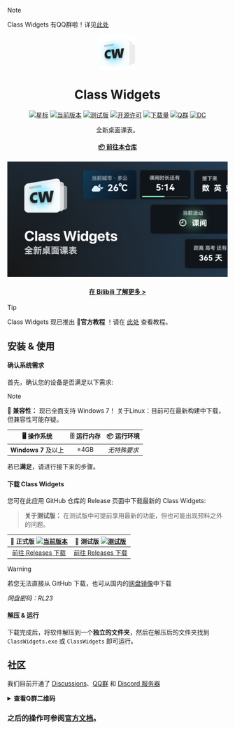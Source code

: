 > [!NOTE]
> Class Widgets 有QQ群啦！详见[此处](#社区)

<p align="center">
  <img width="16%" align="center" src="img/favicon.png" alt="logo">
</p>
  <h1 align="center">
  Class Widgets
</h1>

<div align="center">

[![星标](https://img.shields.io/github/stars/RinLit-233-shiroko/Class-Widgets?style=for-the-badge&color=orange&label=星标)](https://github.com/RinLit-233-shiroko/Class-Widgets)
[![当前版本](https://img.shields.io/github/v/release/RinLit-233-shiroko/Class-Widgets?style=for-the-badge&color=purple&label=当前版本)](https://github.com/RinLit-233-shiroko/Class-Widgets/releases/latest)
[![测试版](https://img.shields.io/github/v/tag/RinLit-233-shiroko/Class-Widgets?include_prereleases&label=当前测试版&color=yellow&style=for-the-badge)](https://github.com/RinLit-233-shiroko/Class-Widgets/releases)
[![开源许可](https://img.shields.io/badge/license-GPLv3-blue.svg?label=开源许可证&style=for-the-badge)](https://github.com/RinLit-233-shiroko/Class-Widgets)
[![下载量](https://img.shields.io/github/downloads/RinLit-233-shiroko/Class-Widgets/total.svg?label=下载量&color=green&style=for-the-badge)](https://github.com/RinLit-233-shiroko/Class-Widgets)
[![Q群](https://img.shields.io/badge/QQ群-169200380-blue.svg?logo=qq&color=blue&style=for-the-badge)](http://qm.qq.com/cgi-bin/qm/qr?_wv=1027&k=yHXKCAjOxlpTpJ4mNdXm0mxOneYUinRs&authKey=sd3%2F06iGdOZUjkXXPBeIzGnFDIeYwmdwuM8dhk25fi%2B1CUL32MkeN2EEfjdo2pzE&noverify=0&group_code=169200380)
[![DC](https://img.shields.io/discord/1332636953719476284?style=for-the-badge&logo=discord&logoColor=ffffff&label=discord%20%E6%9C%8D%E5%8A%A1%E5%99%A8&labelColor=5865f2)](https://discord.gg/EFF4PpqpqZ)

<p align="center">
 全新桌面课表。
</p>

#### [📦 前往本仓库](https://github.com/RinLit-233-shiroko/Class-Widgets)

![Banner](img/Banner.png)

#### [在 Bilibili 了解更多 >](https://www.bilibili.com/video/BV1xwW9eyEGu/)

</div>

> [!TIP]
> Class Widgets 现已推出 **📃官方教程** ！请在 [此处](https://www.yuque.com/rinlit/class-widgets_help/) 查看教程。

## 安装 & 使用

#### 确认系统需求
首先，确认您的设备是否满足以下需求:

> [!NOTE]
> **🚧 兼容性：** 现已全面支持 Windows 7！
> 关于Linux：目前可在最新构建中下载，但兼容性可能存疑。

| **🖥️ 操作系统** | **🗄️ 运行内存** | **📦 运行环境** |
| :-----: | :-----: | :------: |
| **Windows 7** 及以上 | ≥4GB | *无特殊要求* |

若已**满足**，请进行接下来的步骤。

#### 下载 Class Widgets
您可在此应用 GitHub 仓库的 Release 页面中下载最新的 Class Widgets:
> **关于测试版：** 在测试版中可提前享用最新的功能，但也可能出现预料之外的问题。

|  **📃 正式版** [![当前版本](https://img.shields.io/github/v/release/RinLit-233-shiroko/Class-Widgets?style=flat-square&color=purple&label=当前版本)](https://github.com/RinLit-233-shiroko/Class-Widgets/releases/latest)  |  **🚧 测试版** [![测试版](https://img.shields.io/github/v/tag/RinLit-233-shiroko/Class-Widgets?include_prereleases&label=当前测试版&color=yellow&style=flat-square)](https://github.com/RinLit-233-shiroko/Class-Widgets/releases)  |
| :------------------------------: | :------------------------------: |
| [前往 Releases 下载](https://github.com/RinLit-233-shiroko/Class-Widgets/releases) | [前往 Releases 下载](https://github.com/RinLit-233-shiroko/Class-Widgets/releases) |

> [!WARNING]
> 若您无法直接从 GitHub 下载，也可从国内的[网盘镜像](https://www.123pan.com/s/DCyBTd-RAnxH?)中下载
> 
> *网盘密码：RL23*

#### 解压 & 运行
下载完成后，将软件解压到一个**独立的文件夹**，然后在解压后的文件夹找到 `ClassWidgets.exe` 或 `ClassWidgets` 即可运行。

## 社区
我们目前开通了 [Discussions](https://github.com/orgs/Class-Widgets/discussions)、[QQ群](http://qm.qq.com/cgi-bin/qm/qr?_wv=1027&k=yHXKCAjOxlpTpJ4mNdXm0mxOneYUinRs&authKey=sd3%2F06iGdOZUjkXXPBeIzGnFDIeYwmdwuM8dhk25fi%2B1CUL32MkeN2EEfjdo2pzE&noverify=0&group_code=169200380) 和 [Discord 服务器](https://discord.gg/EFF4PpqpqZ)
<details>
<summary><b>查看Q群二维码</b></summary>
<img src="img/qrcode_1735478936077.jpg" alt="Q群二维码">
</details>

### 之后的操作可参阅[官方文档](https://www.yuque.com/rinlit/class-widgets_help)。
